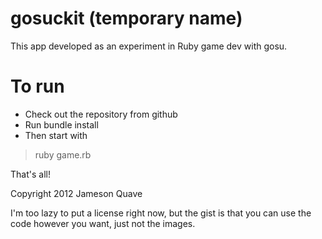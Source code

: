 # gosuckit (temporary name)



This app developed as an experiment in Ruby game dev with gosu.

# To run

* Check out the repository from github
* Run bundle install
* Then start with
> ruby game.rb


That's all!

Copyright 2012 Jameson Quave

I'm too lazy to put a license right now, but the gist is that you can use the code however you want, just not the images.
